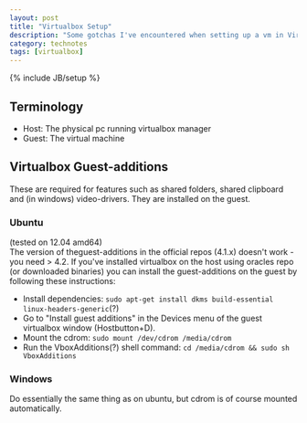 ```yaml
---
layout: post
title: "Virtualbox Setup"
description: "Some gotchas I've encountered when setting up a vm in Virtualbox"
category: technotes
tags: [virtualbox]
---
```

{% include JB/setup %}

Terminology
-----------
* Host: The physical pc running virtualbox manager
* Guest: The virtual machine

Virtualbox Guest-additions
--------------------------
These are required for features such as
shared folders, shared clipboard and (in windows) video-drivers.
They are installed on the guest.

### Ubuntu
(tested on 12.04 amd64)   
The version of theguest-additions in the official repos (4.1.x) 
doesn't work - you need > 4.2.
If you've installed virtualbox on the host
using oracles repo (or downloaded binaries)
you can install the guest-additions on the guest 
by following these instructions:

* Install dependencies:
`sudo apt-get install dkms build-essential linux-headers-generic`(?)
* Go to "Install guest additions" in the Devices menu
of the guest virtualbox window (Hostbutton+D).
* Mount the cdrom: `sudo mount /dev/cdrom /media/cdrom`
* Run the VboxAdditions(?) shell command:
`cd /media/cdrom && sudo sh VboxAdditions`

### Windows
Do essentially the same thing as on ubuntu,
but cdrom is of course mounted automatically.


